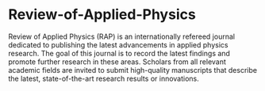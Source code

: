 Review-of-Applied-Physics
=========================

Review of Applied Physics (RAP) is an internationally refereed journal dedicated to publishing the latest advancements in applied physics research. The goal of this journal is to record the latest findings and promote further research in these areas. Scholars from all relevant academic fields are invited to submit high-quality manuscripts that describe the latest, state-of-the-art research results or innovations.
